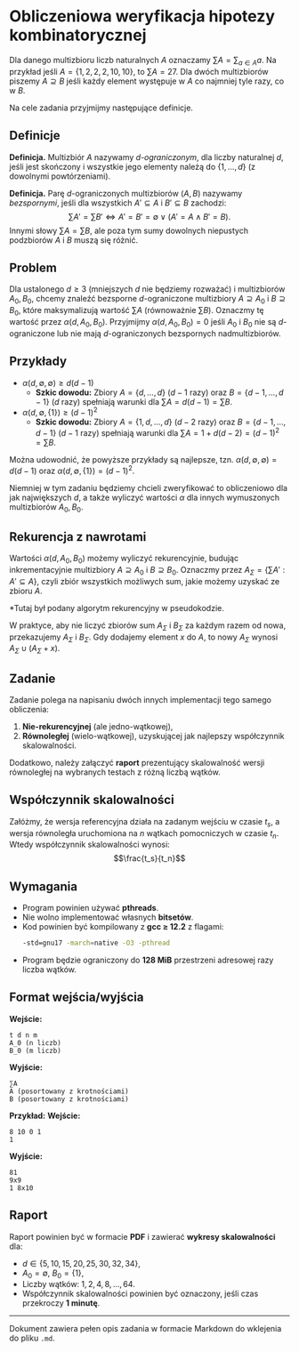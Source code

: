 # Obliczeniowa weryfikacja hipotezy kombinatorycznej

Dla danego multizbioru liczb naturalnych $A$ oznaczamy $\sum A=\sum_{a \in A} a$. Na przykład jeśli $A=\{1,2,2,2,10,10\}$, to $\sum A=27$. Dla dwóch multizbiorów piszemy $A \supseteq B$ jeśli każdy element występuje w $A$ co najmniej tyle razy, co w $B$.

Na cele zadania przyjmijmy następujące definicje.

## Definicje

**Definicja.** Multizbiór $A$ nazywamy *d-ograniczonym*, dla liczby naturalnej $d$, jeśli jest skończony i wszystkie jego elementy należą do $\{1,\dots,d\}$ (z dowolnymi powtórzeniami).

**Definicja.** Parę *d*-ograniczonych multizbiorów $(A,B)$ nazywamy *bezspornymi*, jeśli dla wszystkich $A' \subseteq A$ i $B' \subseteq B$ zachodzi:
$$\sum A' = \sum B' \iff A' = B' = \emptyset \lor (A' = A \land B' = B).$$
Innymi słowy $\sum A = \sum B$, ale poza tym sumy dowolnych niepustych podzbiorów $A$ i $B$ muszą się różnić.

## Problem

Dla ustalonego $d \geq 3$ (mniejszych $d$ nie będziemy rozważać) i multizbiorów $A_0,B_0$, chcemy znaleźć bezsporne *d*-ograniczone multizbiory $A \supseteq A_0$ i $B \supseteq B_0$, które maksymalizują wartość $\sum A$ (równoważnie $\sum B$). Oznaczmy tę wartość przez $\alpha(d,A_0,B_0)$. Przyjmijmy $\alpha(d,A_0,B_0)=0$ jeśli $A_0$ i $B_0$ nie są *d*-ograniczone lub nie mają *d*-ograniczonych bezspornych nadmultizbiorów.

## Przykłady

- $\alpha(d,\emptyset,\emptyset) \geq d(d-1)$
  - **Szkic dowodu:** Zbiory $A=\{d,\dots,d\}$ ($d-1$ razy) oraz $B=\{d-1,\dots,d-1\}$ ($d$ razy) spełniają warunki dla $\sum A=d(d-1)=\sum B$.
- $\alpha(d,\emptyset,\{1\}) \geq (d-1)^2$
  - **Szkic dowodu:** Zbiory $A=\{1,d,\dots,d\}$ ($d-2$ razy) oraz $B=\{d-1,\dots,d-1\}$ ($d-1$ razy) spełniają warunki dla $\sum A=1+d(d-2)=(d-1)^2=\sum B$.

Można udowodnić, że powyższe przykłady są najlepsze, tzn. $\alpha(d,\emptyset,\emptyset)=d(d-1)$ oraz $\alpha(d,\emptyset,\{1\})=(d-1)^2$.

Niemniej w tym zadaniu będziemy chcieli zweryfikować to obliczeniowo dla jak największych $d$, a także wyliczyć wartości $\alpha$ dla innych wymuszonych multizbiorów $A_0,B_0$.

## Rekurencja z nawrotami

Wartości $\alpha(d,A_0,B_0)$ możemy wyliczyć rekurencyjnie, budując inkrementacyjnie multizbiory $A \supseteq A_0$ i $B \supseteq B_0$. Oznaczmy przez $A_\Sigma=\{\sum A' : A' \subseteq A\}$, czyli zbiór wszystkich możliwych sum, jakie możemy uzyskać ze zbioru $A$.

*Tutaj był podany algorytm rekurencyjny w pseudokodzie.

W praktyce, aby nie liczyć zbiorów sum $A_\Sigma$ i $B_\Sigma$ za każdym razem od nowa, przekazujemy $A_\Sigma$ i $B_\Sigma$. Gdy dodajemy element $x$ do $A$, to nowy $A_\Sigma$ wynosi $A_\Sigma \cup (A_\Sigma + x)$.

## Zadanie

Zadanie polega na napisaniu dwóch innych implementacji tego samego obliczenia:
1. **Nie-rekurencyjnej** (ale jedno-wątkowej),
2. **Równoległej** (wielo-wątkowej), uzyskującej jak najlepszy współczynnik skalowalności.

Dodatkowo, należy załączyć **raport** prezentujący skalowalność wersji równoległej na wybranych testach z różną liczbą wątków.

## Współczynnik skalowalności

Załóżmy, że wersja referencyjna działa na zadanym wejściu w czasie $t_s$, a wersja równoległa uruchomiona na $n$ wątkach pomocniczych w czasie $t_n$. Wtedy współczynnik skalowalności wynosi:
$$\frac{t_s}{t_n}$$

## Wymagania

- Program powinien używać **pthreads**.
- Nie wolno implementować własnych **bitsetów**.
- Kod powinien być kompilowany z **gcc ≥ 12.2** z flagami:
  ```sh
  -std=gnu17 -march=native -O3 -pthread
  ```
- Program będzie ograniczony do **128 MiB** przestrzeni adresowej razy liczba wątków.

## Format wejścia/wyjścia

**Wejście:**
```
t d n m
A_0 (n liczb)
B_0 (m liczb)
```
**Wyjście:**
```
∑A
A (posortowany z krotnościami)
B (posortowany z krotnościami)
```

**Przykład:**
**Wejście:**
```
8 10 0 1
1
```
**Wyjście:**
```
81
9x9
1 8x10
```

## Raport

Raport powinien być w formacie **PDF** i zawierać **wykresy skalowalności** dla:
- $d \in \{5,10,15,20,25,30,32,34\}$,
- $A_0=\emptyset$, $B_0=\{1\}$,
- Liczby wątków: $1, 2, 4, 8, \dots, 64$.
- Współczynnik skalowalności powinien być oznaczony, jeśli czas przekroczy **1 minutę**.

---

Dokument zawiera pełen opis zadania w formacie Markdown do wklejenia do pliku `.md`.

